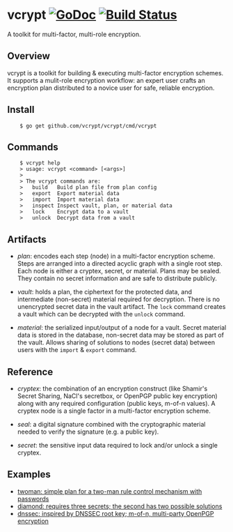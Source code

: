 # vcrypt [![GoDoc](https://godoc.org/github.com/vcrypt/vcrypt?status.svg)](http://godoc.org/github.com/vcrypt/vcrypt) [![Build Status](https://travis-ci.org/vcrypt/vcrypt.svg)](https://travis-ci.org/vcrypt/vcrypt)

A toolkit for multi-factor, multi-role encryption.

## Overview

vcrypt is a toolkit for building & executing multi-factor encryption schemes.
It supports a mulit-role encryption workflow: an expert user crafts an
encryption plan distributed to a novice user for safe, reliable encryption.

## Install

        $ go get github.com/vcrypt/vcrypt/cmd/vcrypt

## Commands

        $ vcrypt help
        > usage: vcrypt <command> [<args>]
        >
        > The vcrypt commands are:
        >   build   Build plan file from plan config
        >   export  Export material data
        >   import  Import material data
        >   inspect Inspect vault, plan, or material data
        >   lock    Encrypt data to a vault
        >   unlock  Decrypt data from a vault

## Artifacts

* *plan*: encodes each step (node) in a multi-factor encryption scheme. Steps are
  arranged into a directed acyclic graph with a single root step. Each node is
  either a cryptex, secret, or material. Plans may be sealed. They contain no
  secret information and are safe to distribute publicly.

* *vault*: holds a plan, the ciphertext for the protected data, and
  intermediate (non-secret) material required for decryption. There is no
  unencrypted secret data in the vault artifact. The `lock` command creates a
  vault which can be decrypted with the `unlock` command.

* *material*: the serialized input/output of a node for a vault. Secret
  material data is stored in the database, non-secret data may be stored as
  part of the vault. Allows sharing of solutions to nodes (secret data) between
  users with the `import` & `export` command.

## Reference

* *cryptex*: the combination of an encryption construct (like Shamir's Secret
  Sharing,  NaCl's secretbox, or OpenPGP public key encryption) along with any
  required configuration (public keys, m-of-n values). A cryptex node is a
  single factor in a multi-factor encryption scheme.

* *seal*: a digital signature combined with the cryptographic material needed
  to verify the signature (e.g. a public key).

* *secret*: the sensitive input data required to lock and/or unlock a single
  cryptex.

## Examples

* [twoman: simple plan for a two-man rule control mechanism with passwords](examples/01-twoman/README.md)
* [diamond: requires three secrets; the second has two possible solutions](examples/02-diamond/README.md)
* [dnssec: inspired by DNSSEC root key; m-of-n, multi-party OpenPGP encryption](examples/03-dnssec/README.md)
